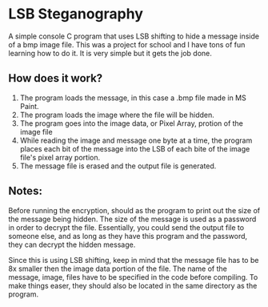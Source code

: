 # LSB Steganography
A simple console C program that uses LSB shifting to hide a message inside of a bmp image file. This was a project for school and I have tons of fun learning how to do it. It is very simple but it gets the job done.

## How does it work?
1) The program loads the message, in this case a .bmp file made in MS Paint.
2) The program loads the image where the file will be hidden.
3) The program goes into the image data, or Pixel Array, protion of the image file
4) While reading the image and message one byte at a time, the program places each bit of the message into the LSB of each bite of the image file's pixel array portion.
3) The message file is erased and the output file is generated.

## Notes:
Before running the encryption, should as the program to print out the size of the message being hidden. The size of the message is used as a password in order to decrypt the file.
Essentially, you could send the output file to someone else, and as long as they have this program and the password, they can decrypt the hidden message.

Since this is using LSB shifting, keep in mind that the message file has to be 8x smaller then the image data portion of the file.
The name of the message, image, files have to be specified in the code before compiling. To make things easer, they should also be located in the same directory as the program.
